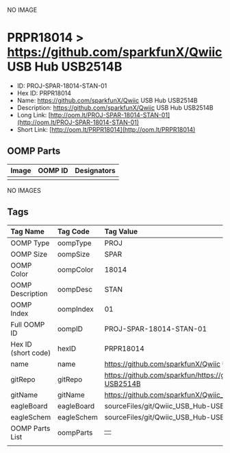 


  
NO IMAGE  
# PRPR18014 > https://github.com/sparkfunX/Qwiic USB Hub USB2514B

- ID: PROJ-SPAR-18014-STAN-01
- Hex ID: PRPR18014
- Name: https://github.com/sparkfunX/Qwiic USB Hub USB2514B
- Description: https://github.com/sparkfunX/Qwiic USB Hub USB2514B
- Long Link: [http://oom.lt/PROJ-SPAR-18014-STAN-01](http://oom.lt/PROJ-SPAR-18014-STAN-01)
- Short Link: [http://oom.lt/PRPR18014](http://oom.lt/PRPR18014)

## OOMP Parts
  

|Image|OOMP ID|Designators|
| :--- | :--- | :--- |
||||
  
NO IMAGES  
## Tags
  

|Tag Name|Tag Code|Tag Value|
| :--- | :--- | :--- |
|OOMP Type|oompType|PROJ|
|OOMP Size|oompSize|SPAR|
|OOMP Color|oompColor|18014|
|OOMP Description|oompDesc|STAN|
|OOMP Index|oompIndex|01|
|Full OOMP ID|oompID|PROJ-SPAR-18014-STAN-01|
|Hex ID (short code)|hexID|PRPR18014|
|name|name|https://github.com/sparkfunX/Qwiic USB Hub USB2514B|
|gitRepo|gitRepo|https://github.com/sparkfun/https://github.com/sparkfunX/Qwiic_USB_Hub-USB2514B|
|gitName|gitName|https://github.com/sparkfunX/Qwiic_USB_Hub-USB2514B|
|eagleBoard|eagleBoard|sourceFiles/git/Qwiic_USB_Hub-USB2514B/Hardware/Qwiic-USB_Hub.brd|
|eagleSchem|eagleSchem|sourceFiles/git/Qwiic_USB_Hub-USB2514B/Hardware/Qwiic-USB_Hub.sch|
|OOMP Parts List|oompParts|<table><tr><td></td></tr></table>|
||||

